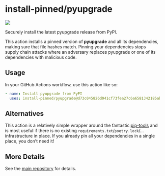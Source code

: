 

# install-pinned/pyupgrade

![](https://shields.io/badge/python-3.7%20%7C%203.8%20%7C%203.9%20%7C%203.10-blue)

Securely install the latest pyupgrade release from PyPI.

This action installs a pinned version of **pyupgrade** and all its dependencies,         making sure that file hashes match. Pinning your dependencies stops supply chain attacks where an adversary         replaces pyupgrade or one of its dependencies with malicious code.

## Usage

In your GitHub Actions workflow, use this action like so:

```yaml
- name: Install pyupgrade from PyPI
  uses: install-pinned/pyupgrade@d73c045826d941cf73fea27c6a6581342185ab10  # 3.0.0
```

## Alternatives

This action is a relatively simple wrapper around the fantastic [pip-tools](https://pip-tools.rtfd.io)         and is most useful if there is no existing `requirements.txt`/`poetry.lock`/... infrastructure in place.         If you already pin all your dependencies in a single place, you don't need it!

## More Details

See the [main repository](https://github.com/install-pinned/overview) for details.

